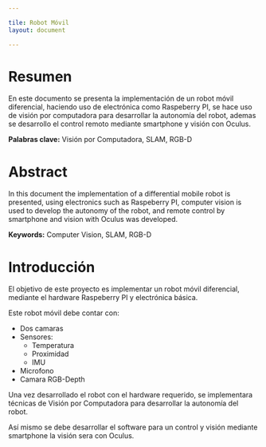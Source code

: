 ```yaml
---

tile: Robot Móvil
layout: document

---
```

# Resumen
En este documento se presenta la implementación de un robot móvil diferencial,
haciendo uso de electrónica como Raspeberry PI, se hace uso de
visión por computadora para desarrollar la autonomía del robot, ademas
se desarrollo el control remoto mediante smartphone y visión con Oculus.

**Palabras clave:** Visión por Computadora, SLAM, RGB-D

# Abstract
In this document the implementation of a differential mobile robot is presented, using electronics such as Raspeberry PI, computer vision is used to develop the autonomy of the robot, and remote control by smartphone and vision with Oculus was developed.

**Keywords:** Computer Vision, SLAM, RGB-D
# Introducción

El objetivo de este proyecto es implementar un robot móvil diferencial,
mediante el hardware Raspeberry PI y electrónica básica.

Este robot móvil debe contar con:
- Dos camaras
- Sensores:
  - Temperatura
  - Proximidad
  - IMU
- Microfono
- Camara RGB-Depth

Una vez desarrollado el robot con el hardware requerido,
se implementara técnicas de Visión por Computadora para
desarrollar la autonomía del robot.

Así mismo se debe desarrollar el software para un control
y visión mediante smartphone la visión sera con Oculus.
